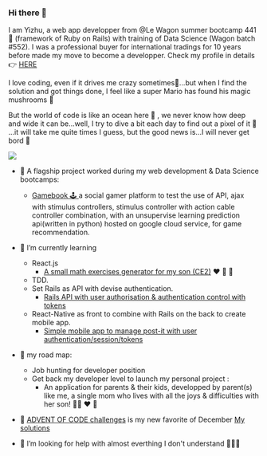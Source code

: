 ### Hi there 👋 

I am Yizhu, a web app developper from @Le Wagon summer bootcamp 441 🤩 (framework of Ruby on Rails) with training of Data Science (Wagon batch #552). I was a professional buyer for international tradings for 10 years before made my move to become a developper. Check my profile in details 👉  [HERE](https://agnes-lain.github.io/cv_yizhu_zong/)

I love coding, even if it drives me crazy sometimes🤯...but when I find the solution and got things done, I feel like a super Mario has found his magic mushrooms 🍄

But the world of code is like an ocean here 🌊 , we never know how deep and wide it can be...well, I try to dive a bit each day to find out a pixel of it 🍰 ...it will take me quite times I guess, but the good news is...I will never get bord 🌈

<a href="https://www.codewars.com/users/Agnes-Lain"><img src="https://www.codewars.com/users/Agnes-Lain/badges/large"/></a>


- 🔭 A flagship project worked during my web development & Data Science bootcamps:
    - [Gamebook 🕹️ ](https://github.com/Agnes-Lain/Gamebook) a social gamer platform to test the use of API, ajax with stimulus controllers, stimulus controller with action cable controller combination, with an unsupervise learning prediction api(written in python) hosted on google cloud service, for game recommendation.
    
- 🌱 I’m currently learning
    - React.js
        - [A small math exercises generator for my son (CE2)](https://agnes-lain.github.io/react-math-primaire/) ♥️ 🚀 🧮
    - TDD.
    - Set Rails as API with devise authentication.
        - [Rails API with user authorisation & authentication control with tokens](https://github.com/Agnes-Lain/postit-api)
    - React-Native as front to combine with Rails on the back to create mobile app.
        - [Simple mobile app to manage post-it with user authentication/session/tokens](https://github.com/Agnes-Lain/testProject)
    
- 🚀 my road map:
    - Job hunting for developer position
    - Get back my developer level to launch my personal project :
        - An application for parents & their kids, developped by parent(s) like me, a single mom who lives with all the joys & difficulties with her son! 🧑‍🧒 ♥️ 🚀
    
- 🎄 [ADVENT OF CODE challenges](https://adventofcode.com/) is my new favorite of December [My solutions](https://github.com/Agnes-Lain/advent-of-code-2021)

  
- 🤔 I’m looking for help with almost everthing I don't understand 🙏💡🌟
